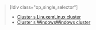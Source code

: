 > [!div class="op_single_selector"]
> * [<span data-ttu-id="4c0f7-101">Cluster s Linuxem</span><span class="sxs-lookup"><span data-stu-id="4c0f7-101">Linux cluster</span></span>](../articles/hdinsight/hdinsight-use-oozie-linux-mac.md)
> * [<span data-ttu-id="4c0f7-102">Cluster s Windows</span><span class="sxs-lookup"><span data-stu-id="4c0f7-102">Windows cluster</span></span>](../articles/hdinsight/hdinsight-use-oozie.md)
> 
> 


